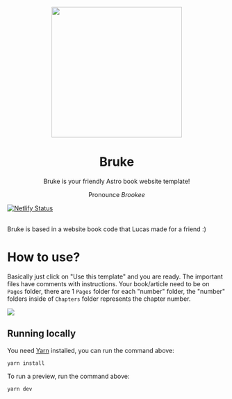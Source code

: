 <div align="center">
<br />
<img src="https://cloud-5b5ip589w-hack-club-bot.vercel.app/0bruke_-_nice_colors_version_.svg" width="300">
<br />
<h1>Bruke</h1>
<p>Bruke is your friendly Astro book website template!</p>
<p>Pronounce <i>Brookee</i></p>
</div>

[![Netlify Status](https://api.netlify.com/api/v1/badges/6c4cffa9-79af-4fcd-a42d-8428b0334b82/deploy-status)](https://app.netlify.com/sites/glittery-marzipan-431909/deploys)

<br />
Bruke is based in a website book code that Lucas made for a friend :)


# How to use?

Basically just click on "Use this template" and you are ready. The important files have comments with instructions. Your book/article need to be on `Pages` folder, there are 1 `Pages` folder for each "number" folder, the "number" folders inside of `Chapters` folder represents the chapter number.

<img src="https://cloud-52vgubtus-hack-club-bot.vercel.app/0image.png">

## Running locally

You need [Yarn](https://yarnpkg.com/) installed, you can run the command above:

```yarn install```

To run a preview, run the command above:

```yarn dev```